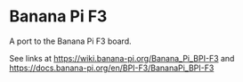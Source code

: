 # Banana Pi F3

A port to the Banana Pi F3 board.

See links at https://wiki.banana-pi.org/Banana_Pi_BPI-F3 and https://docs.banana-pi.org/en/BPI-F3/BananaPi_BPI-F3
